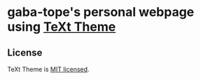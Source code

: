 # gaba-tope's personal webpage using [TeXt Theme](https://github.com/kitian616/jekyll-TeXt-theme)

## License
TeXt Theme is [MIT licensed](https://github.com/kitian616/jekyll-TeXt-theme/blob/master/LICENSE).
